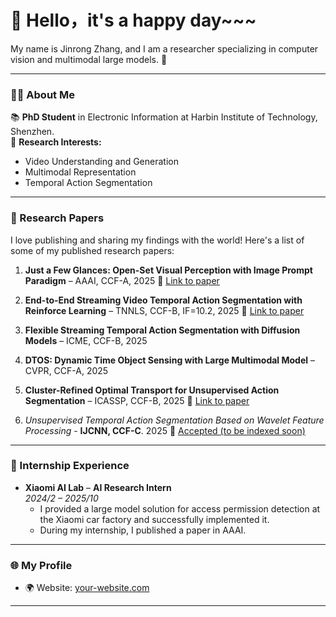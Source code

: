 # 👋 Hello，it's a happy day~~~

My name is Jinrong Zhang, and I am a researcher specializing in computer vision and multimodal large models. 🚀

---

### 🧑‍💻 About Me 
📚 **PhD Student** in Electronic Information at Harbin Institute of Technology, Shenzhen.  
🔬 **Research Interests:**  
- Video Understanding and Generation 
- Multimodal Representation
- Temporal Action Segmentation 

---

### 📄 Research Papers

I love publishing and sharing my findings with the world! Here's a list of some of my published research papers:

1. **Just a Few Glances: Open-Set Visual Perception with Image Prompt Paradigm** – AAAI, CCF-A, 2025 
   🔗 [Link to paper](https://arxiv.org/abs/2412.10719) 

2. **End-to-End Streaming Video Temporal Action Segmentation with Reinforce Learning** – TNNLS, CCF-B, IF=10.2, 2025
   🔗 [Link to paper](https://arxiv.org/abs/2309.15683)

3. **Flexible Streaming Temporal Action Segmentation with Diffusion Models** – ICME, CCF-B, 2025

4. **DTOS: Dynamic Time Object Sensing with Large Multimodal Model** – CVPR, CCF-A, 2025

5. **Cluster-Refined Optimal Transport for Unsupervised Action Segmentation** – ICASSP, CCF-B, 2025
   🔗 [Link to paper](https://ieeexplore.ieee.org/abstract/document/10887693)

6. *Unsupervised Temporal Action Segmentation Based on Wavelet Feature Processing* - **IJCNN, CCF-C**. 2025
   🔗 [Accepted (to be indexed soon)]()

---

### 💼 Internship Experience

- **Xiaomi AI Lab** – **AI Research Intern**  
  _2024/2 – 2025/10_  
  - I provided a large model solution for access permission detection at the Xiaomi car factory and successfully implemented it.
  - During my internship, I published a paper in AAAI.

---

### 🌐 My Profile

- 🌍 Website: [your-website.com](https://scholar.google.com/citations?user=doMwcRYAAAAJ&hl=en)

---
